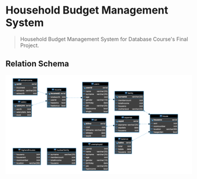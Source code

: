 # Household Budget Management System
> Household Budget Management System for Database Course's Final Project.

## Relation Schema

![schema](https://github.com/hasanalptemiz/Household-Budget-Management-System/blob/main/Relation_Schema.png)
